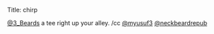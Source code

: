 Title: chirp

<a href="http://twitter.com/3_Beards">@3_Beards</a>  a tee right up your alley. /cc <a href="http://twitter.com/myusuf3">@myusuf3</a> <a href="http://twitter.com/neckbeardrepub">@neckbeardrepub</a>
